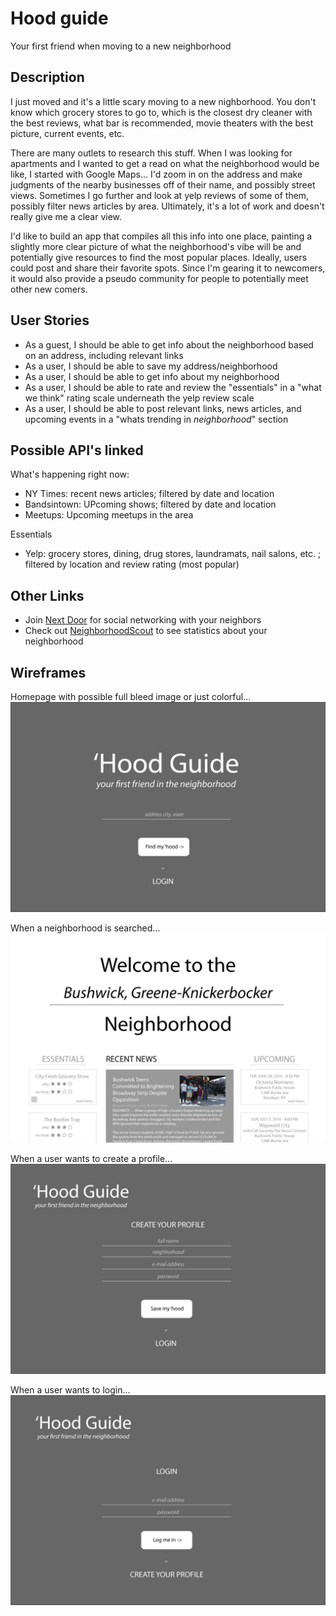 # Hood guide
  Your first friend when moving to a new neighborhood

## Description
  I just moved and it's a little scary moving to a new nighborhood. You don't know which grocery stores to go to, which is the closest dry cleaner with the best reviews, what bar is recommended, movie theaters with the best picture, current events, etc. 
  
  There are many outlets to research this stuff. When I was looking for apartments and I wanted to get a read on what the neighborhood would be like, I started with Google Maps... I'd zoom in on the address and make judgments of the nearby businesses off of their name, and possibly street views. Sometimes I go further and look at yelp reviews of some of them, possibly filter news articles by area. Ultimately, it's a lot of work and doesn't really give me a clear view.
  
  I'd like to build an app that compiles all this info into one place, painting a slightly more clear picture of what the neighborhood's vibe will be and potentially give resources to find the most popular places. Ideally, users could post and share their favorite spots. Since I'm gearing it to newcomers, it would also provide a pseudo community for people to potentially meet other new comers. 

## User Stories

  - As a guest, I should be able to get info about the neighborhood based on an address, including relevant links
  - As a user, I should be able to save my address/neighborhood
  - As a user, I should be able to get info about my neighborhood
  - As a user, I should be able to rate and review the "essentials" in a "what we think" rating scale underneath the yelp review scale
  - As a user, I should be able to post relevant links, news articles, and upcoming events in a "whats trending in *neighborhood*" section

## Possible API's linked

What's happening right now:
  - NY Times: recent news articles; filtered by date and location
  - Bandsintown: UPcoming shows; filtered by date and location
  - Meetups: Upcoming meetups in the area

Essentials
  - Yelp: grocery stores, dining, drug stores, laundramats, nail salons, etc. ; filtered by location and review rating (most popular)

## Other Links

  - Join [Next Door](https://nextdoor.com/find-neighborhood/) for social networking with your neighbors
  - Check out [NeighborhoodScout](http://www.neighborhoodscout.com/) to see statistics about your neighborhood

## Wireframes

Homepage with possible full bleed image or just colorful...
![homepage](/wireframes/home.jpg)

When a neighborhood is searched...
![hood page](/wireframes/hood-page.jpg)

When a user wants to create a profile...
![new user page](/wireframes/new-user.jpg)

When a user wants to login...
![login user page](/wireframes/login-user.jpg)


